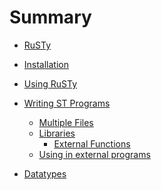 # Summary

- [RuSTy](./intro_1.md)
- [Installation]()
- [Using RuSTy](./using_rusty.md)
- [Writing ST Programs]()
    - [Multiple Files]()
    - [Libraries](libraries.md)
        - [External Functions](libraries/external_functions.md)
    - [Using in external programs]()

- [Datatypes](./datatypes.md)
